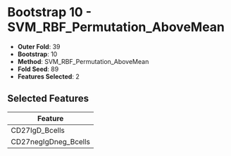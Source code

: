 # Bootstrap 10 - SVM_RBF_Permutation_AboveMean

- **Outer Fold**: 39
- **Bootstrap**: 10
- **Method**: SVM_RBF_Permutation_AboveMean
- **Fold Seed**: 89
- **Features Selected**: 2

## Selected Features

| Feature |
|---------|
| CD27IgD_Bcells |
| CD27negIgDneg_Bcells |
